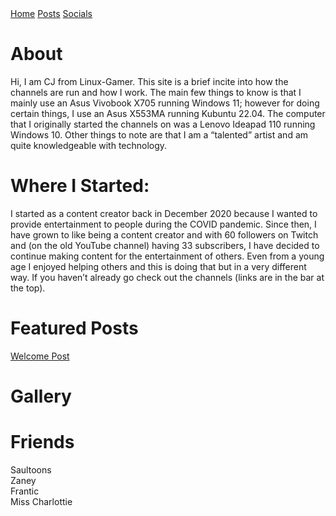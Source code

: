 <html>
<head>
<title>Linux-Gamer</title>
<link href="style.css" rel="stylesheet" type="text/css" />
</head>
<body>
<a href="linux-gamer.github.io">Home</a> <a href="posts">Posts</a> <a href="socials">Socials</a> 
<h1> About </h1>
<p>
Hi, I am CJ from Linux-Gamer. This site is a brief incite into how the channels
are run and how I work. The main few things to know is that I mainly use an
Asus Vivobook X705 running Windows 11; however for doing certain things, I use an Asus X553MA running Kubuntu 22.04. The computer that I originally started the channels on was a Lenovo Ideapad 110 running Windows 10. Other things to note are that I am a “talented” artist and am quite knowledgeable with technology. </p>

<h1> Where I Started: </h1>
<p>
I started as a content creator back in December 2020 because I wanted to provide entertainment to people during the COVID pandemic. Since then, I have grown to like being a content creator and with 60 followers on Twitch and (on the old YouTube channel) having 33 subscribers, I have decided to continue making content for the entertainment of others. Even from a young age I enjoyed helping others and this is doing that but in a very different way. If you haven’t already go check out the channels (links are in the bar at the top).
</p>


<h1> Featured Posts</h1>
<p>
<a href="/content/posts/welcome-post">Welcome Post</a>
</p>

<h1>Gallery</h1>
<p>

</p>

<h1>Friends</h1>
<p>
Saultoons
<br>
Zaney
<br>
Frantic
<br>
Miss Charlottie
<br>
</p>
</body>
</html>